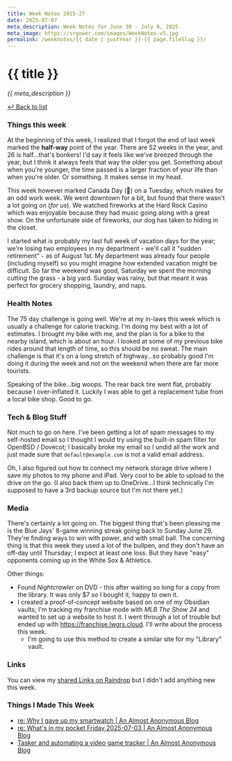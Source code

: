 ```yaml
---
title: Week Notes 2025-27
date: 2025-07-07
meta_description: Week Notes for June 30 - July 6, 2025
meta_image: https://srgower.com/images/WeekNotes-v5.jpg
permalink: /weeknotes/{{ date | justYear }}-{{ page.fileSlug }}/
---
```

# {{ title }}


*{{ meta_description }}*

[↩ Back to list](/weeknotes/)

### Things this week 
At the beginning of this week, I realized that I forgot the end of last week marked the **half-way** point of the year. There are 52 weeks in the year, and 26 is half...that's bonkers! I'd say it feels like we've breezed through the year, but I think it always feels that way the older you get. Something about when you're younger, the time passed is a larger fraction of your life than when you're older. Or something. It makes sense in my head. 

This week however marked Canada Day (🍁) on a Tuesday, which makes for an odd work week. We went downtown for a bit, but found that there wasn't a lot going on (*for us*). We watched fireworks at the Hard Rock Casino which was enjoyable because they had music going along with a great show. On the unfortunate side of fireworks, our dog has taken to hiding in the closet. 

I started what is probably my last full week of vacation days for the year; we're losing two employees in my department - we'll call it "sudden retirement" - as of August 1st. My department was already four people (including myself) so you might imagine how extended vacation might be difficult. So far the weekend was good, Saturday we spent the morning cutting the grass - a big yard. Sunday was rainy, but that meant it was perfect for grocery shopping, laundry, and naps. 
### Health Notes
The 75 day challenge is going well. We're at my in-laws this week which is usually a challenge for calorie tracking. I'm doing my best with a lot of estimates. I brought my bike with me, and the plan is for a bike to the nearby island, which is about an hour. I looked at some of my previous bike rides around that length of time, so this should be no sweat. The main challenge is that it's on a long stretch of highway...so probably good I'm doing it during the week and not on the weekend when there are far more tourists. 

Speaking of the bike...big woops. The rear back tire went flat, probably because I over-inflated it. Luckily I was able to get a replacement tube from a local bike shop. Good to go. 
### Tech & Blog Stuff 
Not much to go on here. I've been getting a lot of spam messages to my self-hosted email so I thought I would try using the built-in spam filter for OpenBSD / Dovecot; I basically broke my email so I undid all the work and just made sure that `default@example.com` is not a valid email address. 

Oh, I also figured out how to connect my network storage drive where I save my photos to my phone and iPad. Very cool to be able to upload to the drive on the go. (I also back them up to OneDrive...I think technically I'm supposed to have a 3rd backup source but I'm not there yet.)
### Media 
There's certainly a lot going on. The biggest thing that's been pleasing me is the Blue Jays' 8-game winning streak going back to Sunday June 29. They're finding ways to win with power, and with small ball. The concerning thing is that this week they used a lot of the bullpen, and they don't have an off-day until Thursday; I expect at least one loss. But they have "easy" opponents coming up in the White Sox & Athletics. 

Other things: 
- Found *Nightcrawler* on DVD - this after waiting so long for a copy from the library. It was only $7 so I bought it, happy to own it. 
- I created a proof-of-concept website based on one of my Obsidian vaults; I'm tracking my franchise mode with *MLB The Show 24* and wanted to set up a website to host it. I went through a lot of trouble but ended up with https://franchise.lwgrs.cloud. I'll write about the process this week. 
	- I'm going to use this method to create a similar site for my "Library" vault. 
### Links 
You can view my [shared Links on Raindrop](https://raindrop.io/srgower/shared-links-56296964) but I didn't add anything new this week.

### Things I Made This Week
- [re: Why I gave up my smartwatch | An Almost Anonymous Blog](https://lwgrs.bearblog.dev/re-why-i-gave-up-my-smartwatch/)
- [re: What's in my pocket Friday 2025-07-03 | An Almost Anonymous Blog](https://lwgrs.bearblog.dev/pocket/)
- [Tasker and automating a video game tracker | An Almost Anonymous Blog](https://lwgrs.bearblog.dev/tasker-tracker/)

